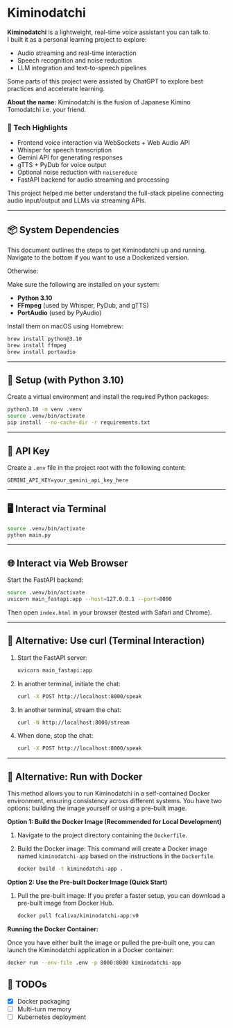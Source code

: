 # Kiminodatchi

**Kiminodatchi** is a lightweight, real-time voice assistant you can talk to.  
I built it as a personal learning project to explore:

- Audio streaming and real-time interaction  
- Speech recognition and noise reduction  
- LLM integration and text-to-speech pipelines  

Some parts of this project were assisted by ChatGPT to explore best practices and accelerate learning.

**About the name:** Kiminodatchi is the fusion of Japanese Kimino Tomodatchi i.e. your friend.

### 🔧 Tech Highlights

- Frontend voice interaction via WebSockets + Web Audio API  
- Whisper for speech transcription  
- Gemini API for generating responses  
- gTTS + PyDub for voice output  
- Optional noise reduction with `noisereduce`  
- FastAPI backend for audio streaming and processing  

This project helped me better understand the full-stack pipeline connecting audio input/output and LLMs via streaming APIs.

---

## 📦 System Dependencies
This document outlines the steps to get Kiminodatchi up and running.  Navigate to the bottom if you want to use a Dockerized version.

Otherwise:

Make sure the following are installed on your system:

- **Python 3.10**
- **FFmpeg** (used by Whisper, PyDub, and gTTS)
- **PortAudio** (used by PyAudio)

Install them on macOS using Homebrew:

```bash
brew install python@3.10
brew install ffmpeg
brew install portaudio
```

---

## 🐍 Setup (with Python 3.10)

Create a virtual environment and install the required Python packages:

```bash
python3.10 -m venv .venv
source .venv/bin/activate
pip install --no-cache-dir -r requirements.txt
```

---

## 🔑 API Key

Create a `.env` file in the project root with the following content:

```env
GEMINI_API_KEY=your_gemini_api_key_here
```

---

## 🖥️ Interact via Terminal

```bash
source .venv/bin/activate
python main.py
```

---

## 🌐 Interact via Web Browser

Start the FastAPI backend:

```bash
source .venv/bin/activate
uvicorn main_fastapi:app --host=127.0.0.1 --port=8000
```

Then open `index.html` in your browser (tested with Safari and Chrome).

---

## 🧪 Alternative: Use curl (Terminal Interaction)

1. Start the FastAPI server:

   ```bash
   uvicorn main_fastapi:app
   ```

2. In another terminal, initiate the chat:

   ```bash
   curl -X POST http://localhost:8000/speak
   ```

3. In another terminal, stream the chat:

   ```bash
   curl -N http://localhost:8000/stream
   ```

4. When done, stop the chat:

   ```bash
   curl -X POST http://localhost:8000/speak
   ```

---

## 🐳 Alternative: Run with Docker

This method allows you to run Kiminodatchi in a self-contained Docker environment, ensuring consistency across different systems. You have two options: building the image yourself or using a pre-built image.

**Option 1: Build the Docker Image (Recommended for Local Development)**

1.  Navigate to the project directory containing the `Dockerfile`.

2.  Build the Docker image: This command will create a Docker image named `kiminodatchi-app` based on the instructions in the `Dockerfile`.

    ```bash
    docker build -t kiminodatchi-app .
    ```

**Option 2: Use the Pre-built Docker Image (Quick Start)**

1.  Pull the pre-built image: If you prefer a faster setup, you can download a pre-built image from Docker Hub.

    ```bash
    docker pull fcaliva/kiminodatchi-app:v0
    ```

**Running the Docker Container:**

Once you have either built the image or pulled the pre-built one, you can launch the Kiminodatchi application in a Docker container:

   ```bash
   docker run --env-file .env -p 8000:8000 kiminodatchi-app
   ```

## 🚧 TODOs

- [x] Docker packaging  
- [ ] Multi-turn memory  
- [ ] Kubernetes deployment  
